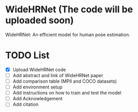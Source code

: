 # WideHRNet (The code will be uploaded soon)
WideHRNet: An efficient model for human pose estimation.





# TODO List
- [x] Upload WideHRNet code
- [ ] Add abstract and link of WideHRNet paper
- [ ] Add comparison table (MPII and COCO datasets)
- [ ] Add environment setup 
- [ ] Add instructions on how to train and test the model
- [ ] Add Acknowledgement
- [ ] Add citation 
